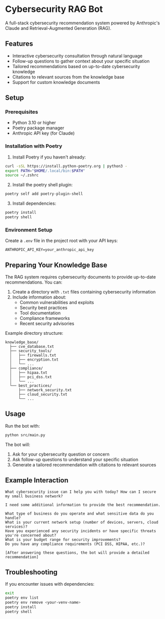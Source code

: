 # Cybersecurity RAG Bot

A full-stack cybersecurity recommendation system powered by Anthropic's Claude and Retrieval-Augmented Generation (RAG).

## Features

- Interactive cybersecurity consultation through natural language
- Follow-up questions to gather context about your specific situation
- Tailored recommendations based on up-to-date cybersecurity knowledge
- Citations to relevant sources from the knowledge base
- Support for custom knowledge documents

## Setup

### Prerequisites

- Python 3.10 or higher
- Poetry package manager 
- Anthropic API key (for Claude)

### Installation with Poetry

1. Install Poetry if you haven't already:

```bash
curl -sSL https://install.python-poetry.org | python3 -
export PATH="$HOME/.local/bin:$PATH"
source ~/.zshrc
```

2. Install the poetry shell plugin:

```bash
poetry self add poetry-plugin-shell
```

3. Install dependencies:

```bash
poetry install
poetry shell
```

### Environment Setup

Create a `.env` file in the project root with your API keys:

```
ANTHROPIC_API_KEY=your_anthropic_api_key
```

## Preparing Your Knowledge Base

The RAG system requires cybersecurity documents to provide up-to-date recommendations. You can:

1. Create a directory with `.txt` files containing cybersecurity information
2. Include information about:
   - Common vulnerabilities and exploits
   - Security best practices
   - Tool documentation
   - Compliance frameworks
   - Recent security advisories

Example directory structure:
```
knowledge_base/
  ├── cve_database.txt
  ├── security_tools/
  │   ├── firewalls.txt
  │   ├── encryption.txt
  │   └── ...
  ├── compliance/
  │   ├── hipaa.txt
  │   ├── pci_dss.txt
  │   └── ...
  └── best_practices/
      ├── network_security.txt
      ├── cloud_security.txt
      └── ...
```

## Usage

Run the bot with:

```bash
python src/main.py
```

The bot will:
1. Ask for your cybersecurity question or concern
2. Ask follow-up questions to understand your specific situation
3. Generate a tailored recommendation with citations to relevant sources

## Example Interaction

```
What cybersecurity issue can I help you with today? How can I secure my small business network?

I need some additional information to provide the best recommendation.

What type of business do you operate and what sensitive data do you handle?
What is your current network setup (number of devices, servers, cloud services)?
Have you experienced any security incidents or have specific threats you're concerned about?
What is your budget range for security improvements?
Do you have any compliance requirements (PCI DSS, HIPAA, etc.)?

[After answering these questions, the bot will provide a detailed recommendation]
```

## Troubleshooting

If you encounter issues with dependencies:

```bash
exit
poetry env list
poetry env remove <your-venv-name>
poetry install
poetry shell
```

